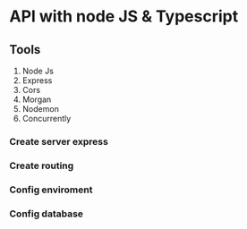 # API with node JS & Typescript

## Tools
1. Node Js
2. Express
3. Cors
4. Morgan
5. Nodemon
6. Concurrently

### Create server express

### Create routing

### Config enviroment

### Config database